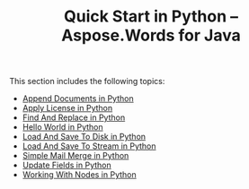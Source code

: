 ﻿---
title: Quick Start in Python – Aspose.Words for Java
articleTitle: Quick Start in Python
linktitle: Quick Start in Python
description: "Python: Quick Start Aspose.Words for Java."
type: docs
weight: 10
url: /java/quick-start-in-python/
---

This section includes the following topics: 

- [Append Documents in Python](/words/java/append-documents-in-python/)
- [Apply License in Python](/words/java/apply-license-in-python/)
- [Find And Replace in Python](/words/java/find-and-replace-in-python/)
- [Hello World in Python](/words/java/hello-world-in-python/)
- [Load And Save To Disk in Python](/words/java/load-and-save-to-disk-in-python/)
- [Load And Save To Stream in Python](/words/java/load-and-save-to-stream-in-python/)
- [Simple Mail Merge in Python](/words/java/simple-mail-merge-in-python/)
- [Update Fields in Python](/words/java/update-fields-in-python/)
- [Working With Nodes in Python](/words/java/working-with-nodes-in-python/)
